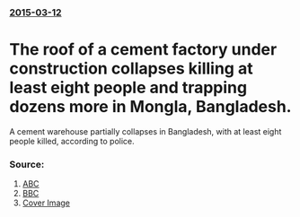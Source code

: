 ### [2015-03-12](/news/2015/03/12/index.md)

# The roof of a cement factory under construction collapses killing at least eight people and trapping dozens more in Mongla, Bangladesh. 

A cement warehouse partially collapses in Bangladesh, with at least eight people killed, according to police.


### Source:

1. [ABC](http://www.abc.net.au/news/2015-03-12/bangladesh-factory-collapse-traps-workers-leaves-three-dead/6310858)
2. [BBC](http://www.bbc.com/news/world-asia-31849576)
2. [Cover Image](http://ichef.bbci.co.uk/news/1024/media/images/81595000/jpg/_81595908_9785c45e-74a5-4b26-86ce-0b4c9a63e41c.jpg)
